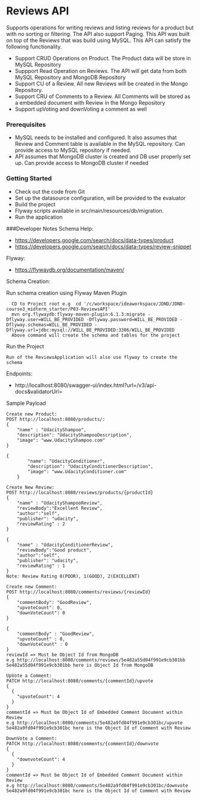# Reviews API 
Supports operations for writing reviews and listing reviews for a product but with no sorting or filtering.
The API also support Paging.
This API was built on top of the Reviews that was build using MySQL. This API can satisfy the following functionality.

* Support CRUD Operations on Product. The Product data will be store in MySQL Repository
* Suppport Read Operation on Reviews. The API will get data from both MySQL Repository
and MongoDB Repository
* Support CU of a Review. All new Reviews will be created in the Mongo Repository.
* Support CRU of Comments to a Review. All Comments will be stored as a embedded document with Review
in the Mongo Repository
* Support upVoting and downVoting a comment as well

### Prerequisites
* MySQL needs to be installed and configured. It also assumes that Review and Comment table is available in 
the MySQL repository. Can provide access to MySQL repository if needed.
* API assumes that MongoDB cluster is created and DB user properly set up. Can provide access to
MongoDB cluster if needed

### Getting Started
* Check out the code from Git
* Set up the datasource configuration, will be provided to the evaluator
* Build the project
* Flyway scripts available in src/main/resources/db/migration.
* Run the application

###Developer Notes
Schema Help: 
* https://developers.google.com/search/docs/data-types/product
* https://developers.google.com/search/docs/data-types/review-snippet

Flyway:
* https://flywaydb.org/documentation/maven/

Schema Creation:

Run schema creation using Flyway Maven Plugin
```
  CD to Project root e.g  cd '/c/workspace/ideaworkspace/JDND/JDND-course3_midterm_starter/P03-ReviewsAPI'
  mvn org.flywaydb:flyway-maven-plugin:6.1.3:migrate -Dflyway.user=WILL_BE_PROVIDED -Dflyway.password=WILL_BE_PROVIDED -Dflyway.schemas=WILL_BE_PROVIDED -Dflyway.url=jdbc:mysql://WILL_BE_PROVIDED:3306/WILL_BE_PROVIDED
  Above command will create the schema and tables for the project
```
Run the Project
```
Run of the ReviewsApplication will also use flyway to create the schema
```

Endpoints:
* http://localhost:8080/swagger-ui/index.html?url=/v3/api-docs&validatorUrl=

Sample Payload
```
Create new Product:
POST http://localhost:8080/products/:
{
	"name" : "UdacityShampoo",
	"description": "UdacityShampooDescription",
	"image": "www.UdacityShampoo.com"
}

{
        "name": "UdacityConditioner",
        "description": "UdacityConditionerDescription",
        "image": "www.UdacityConditioner.com"
    }

Create New Review:
POST http://localhost:8080/reviews/products/{productId}
{
	"name" : "UdacityShampooReview",
	"reviewBody":"Excellent Review",
	"author":"self",
	"publisher": "udacity",
	"reviewRating" : 2
}

{
	"name" : "UdacityConditionerReview",
	"reviewBody":"Good product",
	"author":"self",
	"publisher": "udacity",
	"reviewRating" : 1
}
Note: Review Rating 0(POOR), 1(GOOD), 2(EXCELLENT)

Create new Comment:
POST http://localhost:8080/comments/reviews/{reviewId}
{
    "commentBody": "GoodReview",
    "upvoteCount": 0,
    "downVoteCount": 0
}

{
	"commentBody" : "GoodReview",
	"upvoteCount" : 0,
	"downVoteCount" : 0
}
reviewId => Must be Object Id from MongoDB
e.g http://localhost:8080/comments/reviews/5e482a55d04f991e9cb301bb
5e482a55d04f991e9cb301bb here is Object Id from MongoDB

UpVote a Comment:
PATCH http://localhost:8080/comments/{commentId}/upvote
{
  {
  	"upvoteCount": 4
  }
}
commentId => Must be Object Id of Embedded Comment Document within Review
e.g http://localhost:8080/comments/5e482a9fd04f991e9cb301bc/upvote
5e482a9fd04f991e9cb301bc here is the Object Id of Comment with Review

DownVote a Comment:
PATCH http://localhost:8080/comments/{commentId}/downvote
{
  {
  	"downvoteCount": 4
  }
}
commentId => Must be Object Id of Embedded Comment Document within Review
e.g http://localhost:8080/comments/5e482a9fd04f991e9cb301bc/downvote
5e482a9fd04f991e9cb301bc here is the Object Id of Comment with Review
```
             

